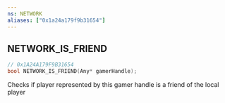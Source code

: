 ```yaml
---
ns: NETWORK
aliases: ["0x1a24a179f9b31654"]
---
```

## NETWORK_IS_FRIEND

```c
// 0x1A24A179F9B31654
bool NETWORK_IS_FRIEND(Any* gamerHandle);
```

Checks if player represented by this gamer handle is a friend of the local player


